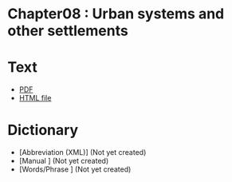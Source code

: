 # Chapter08 : Urban systems and other settlements

# Text

* [PDF](https://github.com/petermr/semanticClimate/blob/main/ipcc/ar6/wg3/Chapter08/fulltext.pdf)
* [HTML file](https://htmlpreview.github.io/?https://github.com/petermr/semanticClimate/blob/main/ipcc/ar6/wg3/Chapter08/fulltext.html)

# Dictionary
* [Abbreviation (XML)] (Not yet created)
* [Manual ] (Not yet created)
* [Words/Phrase ] (Not yet created)
